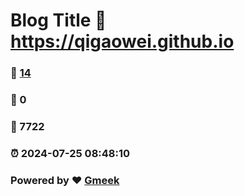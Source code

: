 # Blog Title :link: https://qigaowei.github.io 
### :page_facing_up: [14](https://qigaowei.github.io/tag.html) 
### :speech_balloon: 0 
### :hibiscus: 7722 
### :alarm_clock: 2024-07-25 08:48:10 
### Powered by :heart: [Gmeek](https://github.com/Meekdai/Gmeek)
